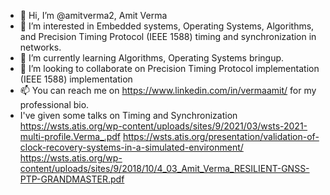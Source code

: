- 👋 Hi, I’m @amitverma2, Amit Verma
- 👀 I’m interested in Embedded systems, Operating Systems, Algorithms, and Precision Timing Protocol (IEEE 1588) timing and synchronization in networks.
- 🌱 I’m currently learning Algorithms, Operating Systems bringup.
- 💞️ I’m looking to collaborate on Precision Timing Protocol implementation (IEEE 1588) implementation
- 📫 You can reach me on https://www.linkedin.com/in/vermaamit/ for my professional bio.
- I've given some talks on Timing and Synchronization
https://wsts.atis.org/wp-content/uploads/sites/9/2021/03/wsts-2021-multi-profile.Verma_.pdf
https://wsts.atis.org/presentation/validation-of-clock-recovery-systems-in-a-simulated-environment/
https://wsts.atis.org/wp-content/uploads/sites/9/2018/10/4_03_Amit_Verma_RESILIENT-GNSS-PTP-GRANDMASTER.pdf

<!---
amitverma2/amitverma2 is a ✨ special ✨ repository because its `README.md` (this file) appears on your GitHub profile.
You can click the Preview link to take a look at your changes.
--->

